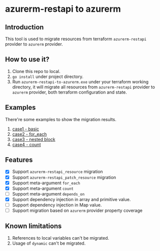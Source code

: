 # azurerm-restapi to azurerm

## Introduction
This tool is used to migrate resources from terraform `azurerm-restapi` provider to `azurerm` provider.

## How to use it?
1. Clone this repo to local.
2. `go install` under project directory.
3. Run `azurerm-restapi-to-azurerm.exe` under your terraform working directory, 
   it will migrate all resources from `azurerm-restapi` provider to `azurerm` provider, 
   both terraform configuration and state.
   
## Examples
There're some examples to show the migration results.
1. [case1 - basic](https://github.com/ms-henglu/azurerm-restapi-to-azurerm/tree/master/examples/case1%20-%20basic)
2. [case2 - for_each](https://github.com/ms-henglu/azurerm-restapi-to-azurerm/tree/master/examples/case2%20-%20for_each)
3. [case3 - nested block](https://github.com/ms-henglu/azurerm-restapi-to-azurerm/tree/master/examples/case3%20-%20nested%20block)
4. [case4 - count](https://github.com/ms-henglu/azurerm-restapi-to-azurerm/tree/master/examples/case4%20-%20count)
   
## Features
- [x] Support `azurerm-restapi_resource` migration
- [x] Support `azurerm-restapi_patch_resource` migration
- [x] Support meta-argument `for_each`
- [x] Support meta-argument `count`
- [ ] Support meta-argument `depends_on`
- [x] Support dependency injection in array and primitive value.
- [ ] Support dependency injection in Map value.
- [ ] Support migration based on `azurerm` provider property coverage

## Known limitations
1. References to local variables can't be migrated.
2. Usage of `dynamic` can't be migrated.
